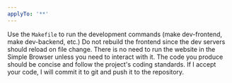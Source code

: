 ```yaml
---
applyTo: '**'
---
```

Use the `Makefile` to run the development commands (make dev-frontend, make dev-backend, etc.)
Do not rebuild the frontend since the dev servers should reload on file change.
There is no need to run the website in the Simple Browser unless you need to interact with it.
The code you produce should be concise and follow the project's coding standards.
If I accept your code, I will commit it to git and push it to the repository.
